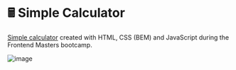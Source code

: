 # 🖩 Simple Calculator

[Simple calculator](https://lucianoayres.github.io/html-css-js-calculator/) created with HTML, CSS (BEM) and JavaScript during the Frontend Masters bootcamp.

![image](https://user-images.githubusercontent.com/20209393/200161867-1dd545f2-922f-446e-95b5-ccc750344f00.png)
